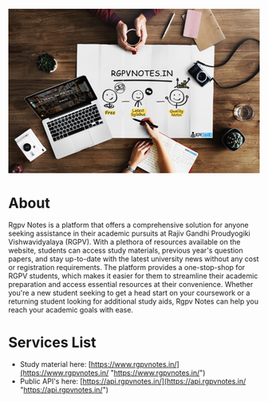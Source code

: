 <p align="center">
  <img src="https://raw.githubusercontent.com/rgpvnotes-in/rgpvnotes-in/main/main.png" />
</p>

# About
Rgpv Notes is a platform that offers a comprehensive solution for anyone seeking assistance in their academic pursuits at Rajiv Gandhi Proudyogiki Vishwavidyalaya (RGPV). With a plethora of resources available on the website, students can access study materials, previous year's question papers, and stay up-to-date with the latest university news without any cost or registration requirements. The platform provides a one-stop-shop for RGPV students, which makes it easier for them to streamline their academic preparation and access essential resources at their convenience. Whether you're a new student seeking to get a head start on your coursework or a returning student looking for additional study aids, Rgpv Notes can help you reach your academic goals with ease.


# Services List
- Study material here: [https://www.rgpvnotes.in/](https://www.rgpvnotes.in/ "https://www.rgpvnotes.in/")
- Public API's here: [https://api.rgpvnotes.in/](https://api.rgpvnotes.in/ "https://api.rgpvnotes.in/")

